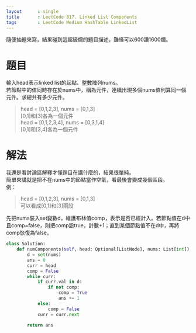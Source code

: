 ```yaml
---
layout      : single
title       : LeetCode 817. Linked List Components
tags 		: LeetCode Medium HashTable LinkedList
---
```

隨便抽題來寫，結果碰到這超級爛的題目描述，難怪可以600讚1600爛。

# 題目
輸入head表示linked list的起點、整數陣列nums。  
若節點中的值同時存在於nums中，稱為元件，連續出現多個nums值則算同一個元件。求總共有多少元件。  
> head = [0,1,2,3], nums = [0,1,3]  
> [0,1]和[3]各為一個元件  
> head = [0,1,2,3,4], nums = [0,3,1,4]   
> [0,1]和[3,4]各為一個元件

# 解法
我還是看討論區解釋才懂題目在講什麼的，結果很單純。  
簡單來講就是把不在nums中的節點當作空氣，看最後會變成幾個區段。  
例：
> head = [0,1,2,3], nums = [0,1,3]  
> 可以看成[0,1]和[3]兩段

先把nums裝入set變數d，維護布林值comp，表示是否已經計入。若節點值在d中且comp=false，則把comp設true，計數+1；直到某個節點值不在d中，再將comp恢復為false。

```python
class Solution:
    def numComponents(self, head: Optional[ListNode], nums: List[int]) -> int:
        d = set(nums)
        ans = 0
        curr = head
        comp = False
        while curr:
            if curr.val in d:
                if not comp:
                    comp = True
                    ans += 1
            else:
                comp = False
            curr = curr.next

        return ans
```
